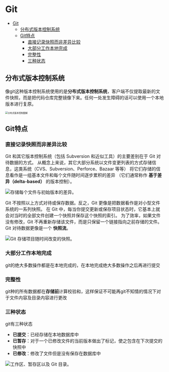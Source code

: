 # Git

- [Git](#git)
  - [分布式版本控制系统](#分布式版本控制系统)
  - [Git特点](#git特点)
    - [直接记录快照而非差异比较](#直接记录快照而非差异比较)
    - [大部分工作本地完成](#大部分工作本地完成)
    - [完整性](#完整性)
    - [三种状态](#三种状态)

## 分布式版本控制系统

像git这种版本控制系统使用的是**分布式版本控制系统**，客户端不仅提取最新的文件快照，而是把代码仓库完整镜像下来。任何一处发生障碍的话可以使用一个本地版本进行复原。

<img src="https://git-scm.com/book/en/v2/images/distributed.png" alt="分布式版本控制图解" style="zoom: 50%;" />

## Git特点

### 直接记录快照而非差异比较

Git 和其它版本控制系统（包括 Subversion 和近似工具）的主要差别在于 Git 对待数据的方式。 从概念上来说，其它大部分系统以文件变更列表的方式存储信息，这类系统（CVS、Subversion、Perforce、Bazaar 等等） 将它们存储的信息看作是一组基本文件和每个文件随时间逐步累积的差异 （它们通常称作 **基于差异（delta-based）** 的版本控制）。

![存储每个文件与初始版本的差异。](https://git-scm.com/book/en/v2/images/deltas.png)



Git 不按照以上方式对待或保存数据。反之，Git 更像是把数据看作是对小型文件系统的一系列快照。 在 Git 中，每当你提交更新或保存项目状态时，它基本上就会对当时的全部文件创建一个快照并保存这个快照的索引。 为了效率，如果文件没有修改，Git 不再重新存储该文件，而是只保留一个链接指向之前存储的文件。 Git 对待数据更像是一个 **快照流**。

![Git 存储项目随时间改变的快照。](https://git-scm.com/book/en/v2/images/snapshots.png)

### 大部分工作本地完成

git的绝大多数操作都是在本地完成的，在本地完成绝大多数操作之后再进行提交

### 完整性

git种的所有数据都在**存储前**计算校验和，这样保证不可能再git不知情的情况下对于文件内容及目录内容进行更改

### 三种状态

git有三种状态

* **已提交**：已经存储在本地数据库中
* **已暂存**：对于一个已修改文件的当前版本做出了标记，使之包含在下次提交的快照中
* **已修改**：修改了文件但是没有保存在数据库中

![工作区、暂存区以及 Git 目录。](https://git-scm.com/book/en/v2/images/areas.png)

